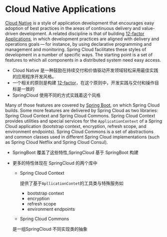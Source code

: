 # Cloud Native Applications

[Cloud Native](https://pivotal.io/platform-as-a-service/migrating-to-cloud-native-application-architectures-ebook) is a style of application development that encourages easy adoption of best practices in the areas of continuous delivery and value-driven development. A related discipline is that of building [12-factor Applications](https://12factor.net/), in which development practices are aligned with delivery and operations goals — for instance, by using declarative programming and management and monitoring. Spring Cloud facilitates these styles of development in a number of specific ways. The starting point is a set of features to which all components in a distributed system need easy access.

- Cloud Native 是一种鼓励在持续交付和价值驱动开发领域轻松采用最佳实践的应用程序开发风格。
- 一个相关的原则是构建 [12-factor](../01-basic/04-12-factor.md)，在这个原则中，开发实践与交付和操作目标是一致的
- SpringCloud 使用不同的方式实践着这个风格

Many of those features are covered by [Spring Boot](https://projects.spring.io/spring-boot), on which Spring Cloud builds. Some more features are delivered by Spring Cloud as two libraries: Spring Cloud Context and Spring Cloud Commons. Spring Cloud Context provides utilities and special services for the `ApplicationContext` of a Spring Cloud application (bootstrap context, encryption, refresh scope, and environment endpoints). Spring Cloud Commons is a set of abstractions and common classes used in different Spring Cloud implementations (such as Spring Cloud Netflix and Spring Cloud Consul).

- SpringBoot 覆盖了这些特性,SpringCloud 基于 SpringBoot 构建

- 更多的特性体现在 SpringCloud 的两个库中

  - Spring Cloud Context

    提供了基于`ApllicationContet`的工具类与特殊服务如

    - bootstrap context
    - encryption
    - refresh scope
    - environment endpoints

  - Spring Cloud Commons

  是一组SpringCloud 不同实现类的抽象

